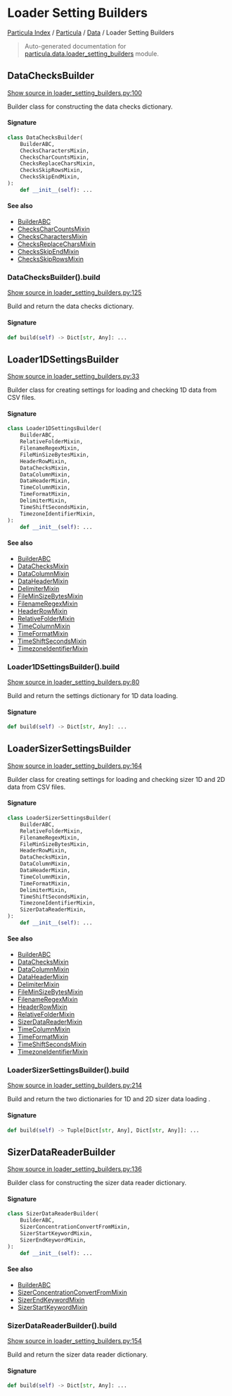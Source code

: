 # Loader Setting Builders

[Particula Index](../../README.md#particula-index) / [Particula](../index.md#particula) / [Data](./index.md#data) / Loader Setting Builders

> Auto-generated documentation for [particula.data.loader_setting_builders](https://github.com/uncscode/particula/blob/main/particula/data/loader_setting_builders.py) module.

## DataChecksBuilder

[Show source in loader_setting_builders.py:100](https://github.com/uncscode/particula/blob/main/particula/data/loader_setting_builders.py#L100)

Builder class for constructing the data checks dictionary.

#### Signature

```python
class DataChecksBuilder(
    BuilderABC,
    ChecksCharactersMixin,
    ChecksCharCountsMixin,
    ChecksReplaceCharsMixin,
    ChecksSkipRowsMixin,
    ChecksSkipEndMixin,
):
    def __init__(self): ...
```

#### See also

- [BuilderABC](../next/abc_builder.md#builderabc)
- [ChecksCharCountsMixin](./mixin.md#checkscharcountsmixin)
- [ChecksCharactersMixin](./mixin.md#checkscharactersmixin)
- [ChecksReplaceCharsMixin](./mixin.md#checksreplacecharsmixin)
- [ChecksSkipEndMixin](./mixin.md#checksskipendmixin)
- [ChecksSkipRowsMixin](./mixin.md#checksskiprowsmixin)

### DataChecksBuilder().build

[Show source in loader_setting_builders.py:125](https://github.com/uncscode/particula/blob/main/particula/data/loader_setting_builders.py#L125)

Build and return the data checks dictionary.

#### Signature

```python
def build(self) -> Dict[str, Any]: ...
```



## Loader1DSettingsBuilder

[Show source in loader_setting_builders.py:33](https://github.com/uncscode/particula/blob/main/particula/data/loader_setting_builders.py#L33)

Builder class for creating settings for loading and checking 1D data
from CSV files.

#### Signature

```python
class Loader1DSettingsBuilder(
    BuilderABC,
    RelativeFolderMixin,
    FilenameRegexMixin,
    FileMinSizeBytesMixin,
    HeaderRowMixin,
    DataChecksMixin,
    DataColumnMixin,
    DataHeaderMixin,
    TimeColumnMixin,
    TimeFormatMixin,
    DelimiterMixin,
    TimeShiftSecondsMixin,
    TimezoneIdentifierMixin,
):
    def __init__(self): ...
```

#### See also

- [BuilderABC](../next/abc_builder.md#builderabc)
- [DataChecksMixin](./mixin.md#datachecksmixin)
- [DataColumnMixin](./mixin.md#datacolumnmixin)
- [DataHeaderMixin](./mixin.md#dataheadermixin)
- [DelimiterMixin](./mixin.md#delimitermixin)
- [FileMinSizeBytesMixin](./mixin.md#fileminsizebytesmixin)
- [FilenameRegexMixin](./mixin.md#filenameregexmixin)
- [HeaderRowMixin](./mixin.md#headerrowmixin)
- [RelativeFolderMixin](./mixin.md#relativefoldermixin)
- [TimeColumnMixin](./mixin.md#timecolumnmixin)
- [TimeFormatMixin](./mixin.md#timeformatmixin)
- [TimeShiftSecondsMixin](./mixin.md#timeshiftsecondsmixin)
- [TimezoneIdentifierMixin](./mixin.md#timezoneidentifiermixin)

### Loader1DSettingsBuilder().build

[Show source in loader_setting_builders.py:80](https://github.com/uncscode/particula/blob/main/particula/data/loader_setting_builders.py#L80)

Build and return the settings dictionary for 1D data loading.

#### Signature

```python
def build(self) -> Dict[str, Any]: ...
```



## LoaderSizerSettingsBuilder

[Show source in loader_setting_builders.py:164](https://github.com/uncscode/particula/blob/main/particula/data/loader_setting_builders.py#L164)

Builder class for creating settings for loading and checking sizer
1D and 2D data from CSV files.

#### Signature

```python
class LoaderSizerSettingsBuilder(
    BuilderABC,
    RelativeFolderMixin,
    FilenameRegexMixin,
    FileMinSizeBytesMixin,
    HeaderRowMixin,
    DataChecksMixin,
    DataColumnMixin,
    DataHeaderMixin,
    TimeColumnMixin,
    TimeFormatMixin,
    DelimiterMixin,
    TimeShiftSecondsMixin,
    TimezoneIdentifierMixin,
    SizerDataReaderMixin,
):
    def __init__(self): ...
```

#### See also

- [BuilderABC](../next/abc_builder.md#builderabc)
- [DataChecksMixin](./mixin.md#datachecksmixin)
- [DataColumnMixin](./mixin.md#datacolumnmixin)
- [DataHeaderMixin](./mixin.md#dataheadermixin)
- [DelimiterMixin](./mixin.md#delimitermixin)
- [FileMinSizeBytesMixin](./mixin.md#fileminsizebytesmixin)
- [FilenameRegexMixin](./mixin.md#filenameregexmixin)
- [HeaderRowMixin](./mixin.md#headerrowmixin)
- [RelativeFolderMixin](./mixin.md#relativefoldermixin)
- [SizerDataReaderMixin](./mixin.md#sizerdatareadermixin)
- [TimeColumnMixin](./mixin.md#timecolumnmixin)
- [TimeFormatMixin](./mixin.md#timeformatmixin)
- [TimeShiftSecondsMixin](./mixin.md#timeshiftsecondsmixin)
- [TimezoneIdentifierMixin](./mixin.md#timezoneidentifiermixin)

### LoaderSizerSettingsBuilder().build

[Show source in loader_setting_builders.py:214](https://github.com/uncscode/particula/blob/main/particula/data/loader_setting_builders.py#L214)

Build and return the two dictionaries for 1D and 2D sizer data
loading .

#### Signature

```python
def build(self) -> Tuple[Dict[str, Any], Dict[str, Any]]: ...
```



## SizerDataReaderBuilder

[Show source in loader_setting_builders.py:136](https://github.com/uncscode/particula/blob/main/particula/data/loader_setting_builders.py#L136)

Builder class for constructing the sizer data reader dictionary.

#### Signature

```python
class SizerDataReaderBuilder(
    BuilderABC,
    SizerConcentrationConvertFromMixin,
    SizerStartKeywordMixin,
    SizerEndKeywordMixin,
):
    def __init__(self): ...
```

#### See also

- [BuilderABC](../next/abc_builder.md#builderabc)
- [SizerConcentrationConvertFromMixin](./mixin.md#sizerconcentrationconvertfrommixin)
- [SizerEndKeywordMixin](./mixin.md#sizerendkeywordmixin)
- [SizerStartKeywordMixin](./mixin.md#sizerstartkeywordmixin)

### SizerDataReaderBuilder().build

[Show source in loader_setting_builders.py:154](https://github.com/uncscode/particula/blob/main/particula/data/loader_setting_builders.py#L154)

Build and return the sizer data reader dictionary.

#### Signature

```python
def build(self) -> Dict[str, Any]: ...
```
